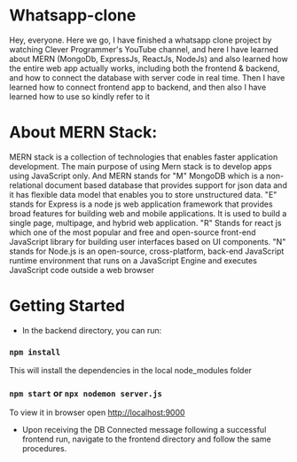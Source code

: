 # Whatsapp-clone
Hey, everyone. Here we go, I have finished a whatsapp clone project by watching Clever Programmer's YouTube channel, and here I have learned about MERN (MongoDb, ExpressJs, ReactJs, NodeJs) and also learned how the entire web app actually works, including both the frontend & backend, and how to connect the database with server code in real time. Then I have learned how to connect frontend app to backend, and then also I have learned how to use so kindly refer to it

# About MERN Stack:
MERN stack is a collection of technologies that enables faster application development. The main purpose of using Mern stack is to develop apps using JavaScript only. And MERN stands for "M" MongoDB which is a non-relational document based database that provides support for json data and it has flexible data model that enables you to store unstructured data. "E" stands for Express is a node js web application framework that provides broad features for building web and mobile applications. It is used to build a single page, multipage, and hybrid web application. "R" Stands for react js which one of the most popular and free and open-source front-end JavaScript library for building user interfaces based on UI components. "N" stands for Node.js is an open-source, cross-platform, back-end JavaScript runtime environment that runs on a JavaScript Engine and executes JavaScript code outside a web browser

# Getting Started
* In the backend directory, you can run:
### `npm install`
This will install the dependencies in the local node_modules folder 
### `npm start` or `npx nodemon server.js`
To view it in browser open [http://localhost:9000](http://localhost:9000)
* Upon receiving the DB Connected message following a successful frontend run, navigate to the frontend directory and follow the same procedures.
